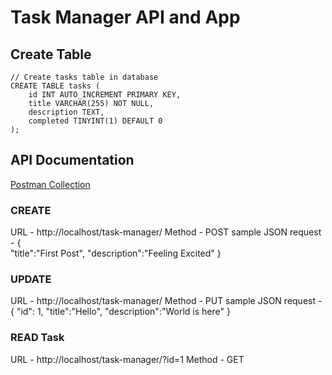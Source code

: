# Task Manager API and App

## Create Table
```
// Create tasks table in database
CREATE TABLE tasks (
    id INT AUTO_INCREMENT PRIMARY KEY,
    title VARCHAR(255) NOT NULL,
    description TEXT,
    completed TINYINT(1) DEFAULT 0
);
```

## API Documentation

[Postman Collection](https://api.postman.com/collections/12486414-f0cd6a6e-0c10-407d-b361-a736ba276790?access_key=PMAT-01HHFHCWB16208S9TRYC9NB07W) 


### CREATE

URL - http://localhost/task-manager/
Method - POST
sample JSON request - 
{   
    "title":"First Post",
    "description":"Feeling Excited"
}


### UPDATE

URL - http://localhost/task-manager/
Method - PUT
sample JSON request - 
{
    "id": 1, 
    "title":"Hello",
    "description":"World is here"
}

### READ Task

URL - http://localhost/task-manager/?id=1
Method - GET

